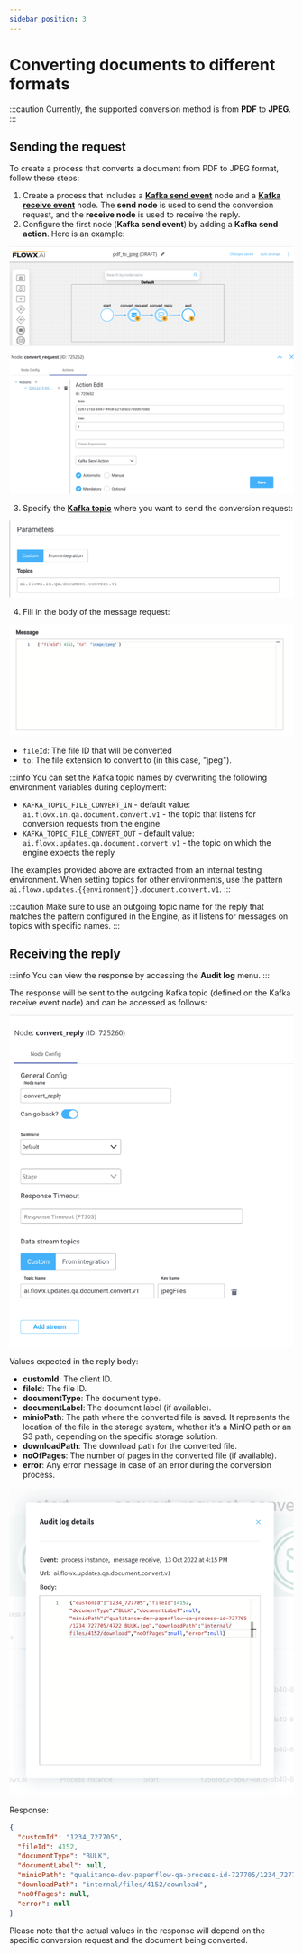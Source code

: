 ```yaml
---
sidebar_position: 3
---
```


# Converting documents to different formats

:::caution
Currently, the supported conversion method is from **PDF** to **JPEG**.
:::

## Sending the request

To create a process that converts a document from PDF to JPEG format, follow these steps:

1. Create a process that includes a [**Kafka send event**](../../../../../building-blocks/node/message-send-received-task-node.md#configuring-a-message-send-task-node) node and a [**Kafka receive event**](../../../../../building-blocks/node/message-send-received-task-node.md#configuring-a-message-receive-task-node) node. The **send node** is used to send the conversion request, and the **receive node** is used to receive the reply.
2. Configure the first node (**Kafka send event**) by adding a **Kafka send action**. Here is an example:

![](../../../../img/pdf_to_jpeg.png)

3. Specify the [**Kafka topic**](../../../plugins-setup-guide/documents-plugin-setup/documents-plugin-setup.md#kafka-configuration) where you want to send the conversion request:

![](../../../../img/doc_kafka_topic.png)

4. Fill in the body of the message request:

![](../../../../img/doc_message_body.png)

* `fileId`: The file ID that will be converted 
* `to`: The file extension to convert to (in this case, "jpeg").

:::info
You can set the Kafka topic names by overwriting the following environment variables during deployment:

* `KAFKA_TOPIC_FILE_CONVERT_IN` - default value: `ai.flowx.in.qa.document.convert.v1` - the topic that listens for conversion requests from the engine
* `KAFKA_TOPIC_FILE_CONVERT_OUT` - default value: `ai.flowx.updates.qa.document.convert.v1` - the topic on which the engine expects the reply

The examples provided above are extracted from an internal testing environment. When setting topics for other environments, use the pattern `ai.flowx.updates.{{environment}}.document.convert.v1`.
:::

:::caution
Make sure to use an outgoing topic name for the reply that matches the pattern configured in the Engine, as it listens for messages on topics with specific names.
:::

## Receiving the reply

:::info
You can view the response by accessing the **Audit log** menu.
:::

The response will be sent to the outgoing Kafka topic (defined on the Kafka receive event node) and can be accessed as follows:

![](../../../../img/convert_updates.png)

Values expected in the reply body:

* **customId**: The client ID.
* **fileId**: The file ID.
* **documentType**: The document type.
* **documentLabel**: The document label (if available).
* **minioPath**: The path where the converted file is saved. It represents the location of the file in the storage system, whether it's a MinIO path or an S3 path, depending on the specific storage solution.
* **downloadPath**: The download path for the converted file.
* **noOfPages**: The number of pages in the converted file (if available).
* **error**: Any error message in case of an error during the conversion process.



![](../../../../img/document_convert_pdf.png)

Response:

```json
{
  "customId": "1234_727705",
  "fileId": 4152,
  "documentType": "BULK",
  "documentLabel": null,
  "minioPath": "qualitance-dev-paperflow-qa-process-id-727705/1234_727705/4152_BULK.jpg",
  "downloadPath": "internal/files/4152/download",
  "noOfPages": null,
  "error": null
}
```

Please note that the actual values in the response will depend on the specific conversion request and the document being converted.